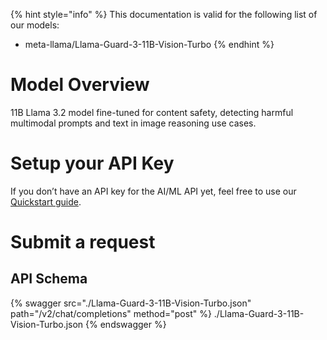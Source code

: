 [#references:start]: <> ({ "template": "openapi" })
{% hint style="info" %}
This documentation is valid for the following list of our models:
* meta-llama/Llama-Guard-3-11B-Vision-Turbo
{% endhint %}

# Model Overview
11B Llama 3.2 model fine-tuned for content safety, detecting harmful multimodal prompts and text in image reasoning use cases.

# Setup your API Key
If you don’t have an API key for the AI/ML API yet, feel free to use our [Quickstart guide](https://docs.aimlapi.com/quickstart/setting-up).

# Submit a request
## API Schema
{% swagger src="./Llama-Guard-3-11B-Vision-Turbo.json" path="/v2/chat/completions" method="post" %}
./Llama-Guard-3-11B-Vision-Turbo.json
{% endswagger %}

[#references:end]: <> ({})